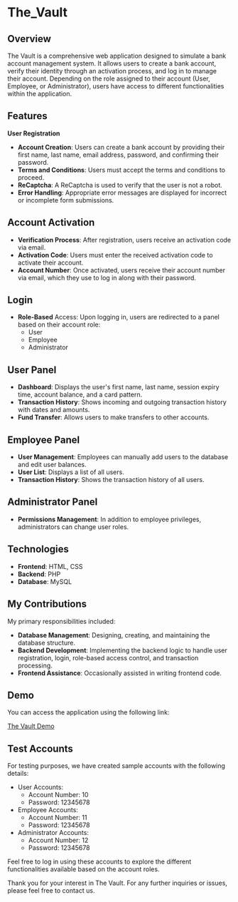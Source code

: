 # The_Vault

## Overview
The Vault is a comprehensive web application designed to simulate a bank account management system. It allows users to create a bank account, verify their identity through an activation process, and log in to manage their account. Depending on the role assigned to their account (User, Employee, or Administrator), users have access to different functionalities within the application.

## Features
**User Registration**
- **Account Creation**: Users can create a bank account by providing their first name, last name, email address, password, and confirming their password.
- **Terms and Conditions**: Users must accept the terms and conditions to proceed.
- **ReCaptcha**: A ReCaptcha is used to verify that the user is not a robot.
- **Error Handling**: Appropriate error messages are displayed for incorrect or incomplete form submissions.
## Account Activation
- **Verification Process**: After registration, users receive an activation code via email.
- **Activation Code**: Users must enter the received activation code to activate their account.
- **Account Number**: Once activated, users receive their account number via email, which they use to log in along with their password.
## Login
- **Role-Based** Access: Upon logging in, users are redirected to a panel based on their account role:
  - User
  - Employee
  - Administrator
## User Panel
- **Dashboard**: Displays the user's first name, last name, session expiry time, account balance, and a card pattern.
- **Transaction History**: Shows incoming and outgoing transaction history with dates and amounts.
- **Fund Transfer**: Allows users to make transfers to other accounts.
## Employee Panel
- **User Management**: Employees can manually add users to the database and edit user balances.
- **User List**: Displays a list of all users.
- **Transaction History**: Shows the transaction history of all users.
## Administrator Panel
- **Permissions Management**: In addition to employee privileges, administrators can change user roles.
## Technologies
- **Frontend**: HTML, CSS
- **Backend**: PHP
- **Database**: MySQL
## My Contributions
My primary responsibilities included:

- **Database Management**: Designing, creating, and maintaining the database structure.
- **Backend Development**: Implementing the backend logic to handle user registration, login, role-based access control, and transaction processing.
- **Frontend Assistance**: Occasionally assisted in writing frontend code.
## Demo
You can access the application using the following link:

[The Vault Demo](https://juliuszdrojecki.pl/projekt_php_studia/The_Vault/logowanie.php)

## Test Accounts
For testing purposes, we have created sample accounts with the following details:

- User Accounts:
  - Account Number: 10
  - Password: 12345678
- Employee Accounts:
  - Account Number: 11
  - Password: 12345678
- Administrator Accounts:
  - Account Number: 12
  - Password: 12345678


Feel free to log in using these accounts to explore the different functionalities available based on the account roles.

Thank you for your interest in The Vault. For any further inquiries or issues, please feel free to contact us.
